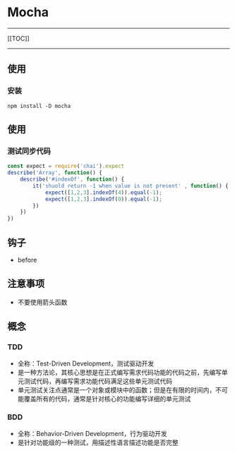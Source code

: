 # Mocha

------

[[TOC]]

------

## 使用

### 安装

```shell
npm install -D mocha
```

## 使用

### 测试同步代码

```javascript
const expect = require('chai').expect
describe('Array', function() {
    describe('#indexOf', function() {
        it('shuold return -1 when value is not present' , function() {
            expect([1,2,3].indexOf(4)).equal(-1);
            expect([1,2,3].indexOf(0)).equal(-1);
        })
    })
})
```

## 钩子

- before

## 注意事项

- 不要使用箭头函数



## 概念

### TDD

- 全称：Test-Driven Development，测试驱动开发
- 是一种方法论，其核心思想是在正式编写需求代码功能的代码之前，先编写单元测试代码，再编写需求功能代码满足这些单元测试代码
- 单元测试关注点通常是一个对象或模块中的函数；但是在有限的时间内，不可能覆盖所有的代码，通常是针对核心的功能编写详细的单元测试

### BDD

- 全称：Behavior-Driven Development，行为驱动开发
- 是针对功能级的一种测试，用描述性语言描述功能是否完整